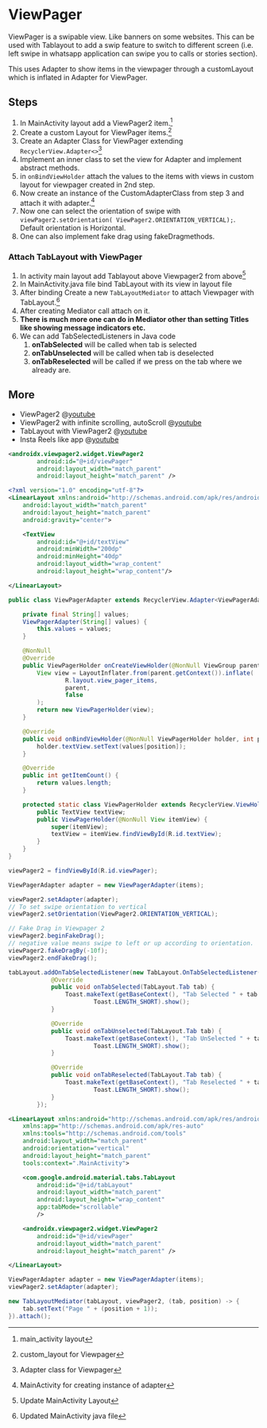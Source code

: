 # ViewPager

ViewPager is a swipable view. Like banners on some websites. This can be used with Tablayout to add a swip feature to switch to different screen (i.e. left swipe in whatsapp application can swipe you to calls or stories section). 

This uses Adapter to show items in the viewpager through a customLayout which is inflated in Adapter for ViewPager.

## Steps

1. In MainActivity layout add a ViewPager2 item.[^1]
2. Create a custom Layout for ViewPager items.[^2]
3. Create an Adapter Class for ViewPager extending `RecyclerView.Adapter<>`[^3]
4. Implement an inner class to set the view for Adapter and implement abstract methods.
5. in `onBindViewHolder` attach the values to the items with views in custom layout for viewpager created in 2nd step.
6. Now create an instance of the CustomAdapterClass from step 3 and attach it with adapter.[^4]
7. Now one can select the orientation of swipe with `viewPager2.setOrientation( ViewPager2.ORIENTATION_VERTICAL);`. Default orientation is Horizontal.
8. One can also implement fake drag using fakeDragmethods.



### Attach TabLayout with ViewPager

1. In activity main layout add Tablayout above Viewpager2 from above[^5]
2. In MainActivity.java file bind TabLayout with its view in layout file
3. After binding Create a new `TabLayoutMediator` to attach Viewpager with TabLayout.[^6]
4. After creating Mediator call attach on it.
5. **There is much more one can do in Mediator other than setting Titles like showing message indicators etc.**
6. We can add TabSelectedListeners in Java code
   1. **onTabSelected** will be called when tab is selected
   2. **onTabUnselected** will be called when tab is deselected
   3. **onTabReselected** will be called if we press on the tab where we already are. 









## More

- ViewPager2 @[youtube](-wB_JE_PRTo)
- ViewPager2 with infinite scrolling, autoScroll @[youtube](iA9iqygq11Q)
- TabLayout with ViewPager2 @[youtube](h41FnEH91D0)
- Insta Reels like app @[youtube](PhqhYUwkCXM)



[^1]:main_activity layout

```xml
<androidx.viewpager2.widget.ViewPager2
        android:id="@+id/viewPager"
        android:layout_width="match_parent"
        android:layout_height="match_parent" />
```

[^2]: custom_layout for Viewpager

```xml
<?xml version="1.0" encoding="utf-8"?>
<LinearLayout xmlns:android="http://schemas.android.com/apk/res/android"
    android:layout_width="match_parent"
    android:layout_height="match_parent"
    android:gravity="center">

    <TextView
        android:id="@+id/textView"
        android:minWidth="200dp"
        android:minHeight="40dp"
        android:layout_width="wrap_content"
        android:layout_height="wrap_content"/>

</LinearLayout>
```

[^3]: Adapter class for Viewpager

```java
public class ViewPagerAdapter extends RecyclerView.Adapter<ViewPagerAdapter.ViewPagerHolder>{

    private final String[] values;
    ViewPagerAdapter(String[] values) {
        this.values = values;
    }

    @NonNull
    @Override
    public ViewPagerHolder onCreateViewHolder(@NonNull ViewGroup parent, int viewType) {
        View view = LayoutInflater.from(parent.getContext()).inflate(
                R.layout.view_pager_items,
                parent,
                false
        );
        return new ViewPagerHolder(view);
    }

    @Override
    public void onBindViewHolder(@NonNull ViewPagerHolder holder, int position) {
        holder.textView.setText(values[position]);
    }

    @Override
    public int getItemCount() {
        return values.length;
    }

    protected static class ViewPagerHolder extends RecyclerView.ViewHolder {
        public TextView textView;
        public ViewPagerHolder(@NonNull View itemView) {
            super(itemView);
            textView = itemView.findViewById(R.id.textView);
        }
    }
}
```

[^4]: MainActivity for creating instance of adapter

```java
viewPager2 = findViewById(R.id.viewPager);

ViewPagerAdapter adapter = new ViewPagerAdapter(items);

viewPager2.setAdapter(adapter);
// To set swipe orientation to vertical
viewPager2.setOrientation(ViewPager2.ORIENTATION_VERTICAL);

// Fake Drag in Viewpager 2
viewPager2.beginFakeDrag();
// negative value means swipe to left or up according to orientation.
viewPager2.fakeDragBy(-10f);
viewPager2.endFakeDrag();

tabLayout.addOnTabSelectedListener(new TabLayout.OnTabSelectedListener() {
            @Override
            public void onTabSelected(TabLayout.Tab tab) {
                Toast.makeText(getBaseContext(), "Tab Selected " + tab.getText(),
                        Toast.LENGTH_SHORT).show();
            }

            @Override
            public void onTabUnselected(TabLayout.Tab tab) {
                Toast.makeText(getBaseContext(), "Tab UnSelected " + tab.getText(),
                        Toast.LENGTH_SHORT).show();
            }

            @Override
            public void onTabReselected(TabLayout.Tab tab) {
                Toast.makeText(getBaseContext(), "Tab Reselected " + tab.getText(),
                        Toast.LENGTH_SHORT).show();
            }
        });
```

[^5]: Update MainActivity Layout

```xml
<LinearLayout xmlns:android="http://schemas.android.com/apk/res/android"
    xmlns:app="http://schemas.android.com/apk/res-auto"
    xmlns:tools="http://schemas.android.com/tools"
    android:layout_width="match_parent"
    android:orientation="vertical"
    android:layout_height="match_parent"
    tools:context=".MainActivity">

    <com.google.android.material.tabs.TabLayout
        android:id="@+id/tabLayout"
        android:layout_width="match_parent"
        android:layout_height="wrap_content"
        app:tabMode="scrollable"
        />

    <androidx.viewpager2.widget.ViewPager2
        android:id="@+id/viewPager"
        android:layout_width="match_parent"
        android:layout_height="match_parent" />

</LinearLayout>
```

[^6]:Updated MainActivity java file

```java
ViewPagerAdapter adapter = new ViewPagerAdapter(items);
viewPager2.setAdapter(adapter);

new TabLayoutMediator(tabLayout, viewPager2, (tab, position) -> {
    tab.setText("Page " + (position + 1));
}).attach();
```


